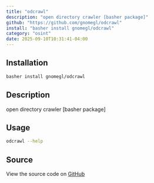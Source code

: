 ```yaml
---
title: "odcrawl"
description: "open directory crawler [basher package]"
github: "https://github.com/gnomegl/odcrawl"
install: "basher install gnomegl/odcrawl"
category: "osint"
date: 2025-09-10T10:31:41-04:00
---
```


## Installation

```bash
basher install gnomegl/odcrawl
```

## Description

open directory crawler [basher package]

## Usage

```bash
odcrawl --help
```

## Source

View the source code on [GitHub](https://github.com/gnomegl/odcrawl)
